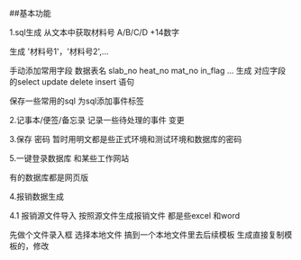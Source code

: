 ##基本功能

1.sql生成
从文本中获取材料号 A/B/C/D +14数字

生成 '材料号1'，'材料号2',...

手动添加常用字段  数据表名
slab_no heat_no mat_no in_flag ...
生成 对应字段 的select update delete insert 语句

保存一些常用的sql 为sql添加事件标签


2.记事本/便签/备忘录
记录一些待处理的事件 变更

3.保存 密码
 暂时用明文都是些正式环境和测试环境和数据库的密码

5.一键登录数据库 和某些工作网站

有的数据库都是网页版

4.报销数据生成

4.1 报销源文件导入  按照源文件生成报销文件 都是些excel 和word

先做个文件录入框 选择本地文件 搞到一个本地文件里去后续模板 生成直接复制模板的，修改